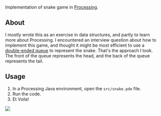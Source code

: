 Implementation of snake game in [Processing](https://processing.org/).

## About

I mostly wrote this as an exercise in data structures, and partly to learn more about Processing. I encountered an interview question about how to implement this game, and thought it might be most efficient to use a [double-ended queue](https://en.wikipedia.org/wiki/Double-ended_queue) to represent the snake. That's the approach I took. The front of the queue represents the head, and the back of the queue represents the tail.

## Usage

1. In a Processing Java environment, open the ```src/snake.pde``` file.
2. Run the code.
3. Et Voila!

![](img/snake.gif)
